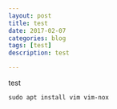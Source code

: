 ```yaml
---
layout: post
title: test
date: 2017-02-07
categories: blog
tags: [test]
description: test

---
```


test

    sudo apt install vim vim-nox










